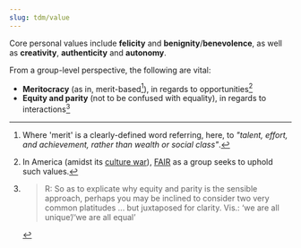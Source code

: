 ```yaml
---
slug: tdm/value
---
```


Core personal values include **felicity** and **benignity**/**benevolence**, as well as **creativity**, **authenticity** and **autonomy**.

From a group-level perspective, the following are vital:

- **Meritocracy** (as in, merit-based[^merit]), in regards to opportunities[^fair] 
- **Equity and parity** (not to be confused with equality), in regards to interactions[^exp]

[^fair]: In America (amidst its [culture war](https://themotte.zettel.page/cw)), [FAIR](https://www.fairforall.org/) as a group seeks to uphold such values.
[^merit]: Where 'merit' is a clearly-defined word referring, here, to *"talent, effort, and achievement, rather than wealth or social class"*.
[^exp]: 
    > R: So as to explicate why equity and parity is the sensible approach, perhaps you may be inclined to consider two very common platitudes ... but juxtaposed for clarity. Vis.: ‘we are all unique’/‘we are all equal’